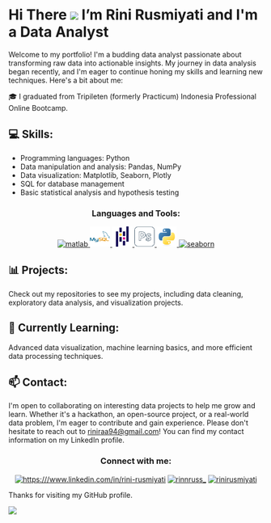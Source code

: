 # Hi There ![](https://user-images.githubusercontent.com/18350557/176309783-0785949b-9127-417c-8b55-ab5a4333674e.gif) I’m Rini Rusmiyati and I'm a Data Analyst

Welcome to my portfolio! I'm a budding data analyst passionate about transforming raw data into actionable insights. My journey in data analysis began recently, and I'm eager to continue honing my skills and learning new techniques. Here's a bit about me:

🎓 I graduated from Tripileten (formerly Practicum) Indonesia Professional Online Bootcamp. 

## 💻 Skills:
* Programming languages: Python
* Data manipulation and analysis: Pandas, NumPy
* Data visualization: Matplotlib, Seaborn, Plotly
* SQL for database management
* Basic statistical analysis and hypothesis testing

<h3 align="center">Languages and Tools:</h3>
<p align="center"> <a href="https://www.mathworks.com/" target="_blank" rel="noreferrer"> <img src="https://upload.wikimedia.org/wikipedia/commons/2/21/Matlab_Logo.png" alt="matlab" width="40" height="40"/> </a> <a href="https://www.mysql.com/" target="_blank" rel="noreferrer"> <img src="https://raw.githubusercontent.com/devicons/devicon/master/icons/mysql/mysql-original-wordmark.svg" alt="mysql" width="40" height="40"/> </a> <a href="https://pandas.pydata.org/" target="_blank" rel="noreferrer"> <img src="https://raw.githubusercontent.com/devicons/devicon/2ae2a900d2f041da66e950e4d48052658d850630/icons/pandas/pandas-original.svg" alt="pandas" width="40" height="40"/> </a> <a href="https://www.photoshop.com/en" target="_blank" rel="noreferrer"> <img src="https://raw.githubusercontent.com/devicons/devicon/master/icons/photoshop/photoshop-line.svg" alt="photoshop" width="40" height="40"/> </a> <a href="https://www.python.org" target="_blank" rel="noreferrer"> <img src="https://raw.githubusercontent.com/devicons/devicon/master/icons/python/python-original.svg" alt="python" width="40" height="40"/> </a> <a href="https://seaborn.pydata.org/" target="_blank" rel="noreferrer"> <img src="https://seaborn.pydata.org/_images/logo-mark-lightbg.svg" alt="seaborn" width="40" height="40"/> </a> </p>


## 📊 Projects:
Check out my repositories to see my projects, including data cleaning, exploratory data analysis, and visualization projects.

## 🌱 Currently Learning:
Advanced data visualization, machine learning basics, and more efficient data processing techniques.

## 📫 Contact: 
I'm open to collaborating on interesting data projects to help me grow and learn. Whether it's a hackathon, an open-source project, or a real-world data problem, I'm eager to contribute and gain experience. Please don't hesitate to reach out to riniraa94@gmail.com! You can find my contact information on my LinkedIn profile.

<h3 align="center">Connect with me:</h3>
<p align="center">
<a href="https:///www.linkedin.com/in/rini-rusmiyati/" target="blank"><img align="center" src="https://raw.githubusercontent.com/rahuldkjain/github-profile-readme-generator/master/src/images/icons/Social/linked-in-alt.svg" alt="https:///www.linkedin.com/in/rini-rusmiyati" height="30" width="40" /></a>
<a href="https://instagram.com/rinnruss_" target="blank"><img align="center" src="https://raw.githubusercontent.com/rahuldkjain/github-profile-readme-generator/master/src/images/icons/Social/instagram.svg" alt="rinnruss_" height="30" width="40" /></a>
<a href="https://discord.gg/rinirusmiyati" target="blank"><img align="center" src="https://raw.githubusercontent.com/rahuldkjain/github-profile-readme-generator/master/src/images/icons/Social/discord.svg" alt="rinirusmiyati" height="30" width="40" /></a>
</p>



Thanks for visiting my GitHub profile.
  
  ![](https://komarev.com/ghpvc/?username=Riniraa08&color=blue&style=for-the-badge&label=PROFILE+VIEWS)

